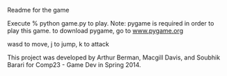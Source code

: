 Readme for the game

Execute
% python game.py
to play. Note: pygame is required in order to play this game. 
to download pygame, go to www.pygame.org

wasd to move, j to jump, k to attack


This project was developed by Arthur Berman, Macgill Davis, and Soubhik Barari for Comp23 - Game Dev in Spring 2014. 

